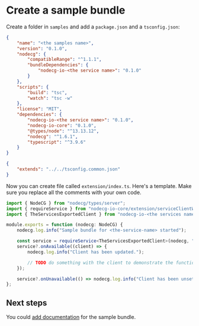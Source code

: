 # Create a sample bundle

Create a folder in `samples` and add a `package.json` and a `tsconfig.json`:

```json
{
    "name": "<the samples name>",
    "version": "0.1.0",
    "nodecg": {
        "compatibleRange": "^1.1.1",
        "bundleDependencies": {
            "nodecg-io-<the service name>": "0.1.0"
        }
    },
    "scripts": {
        "build": "tsc",
        "watch": "tsc -w"
    },
    "license": "MIT",
    "dependencies": {
        "nodecg-io-<the service name>": "0.1.0",
        "nodecg-io-core": "0.1.0",
        "@types/node": "^13.13.12",
        "nodecg": "^1.6.1",
        "typescript": "^3.9.6"
    }
}
```

```json
{
    "extends": "../../tsconfig.common.json"
}
```

Now you can create file called `extension/index.ts`. Here's a template. Make sure you replace all the comments with your own code.

```typescript
import { NodeCG } from "nodecg/types/server";
import { requireService } from "nodecg-io-core/extension/serviceClientWrapper";
import { TheServicesExportedClient } from "nodecg-io-<the services name>/extension";

module.exports = function (nodecg: NodeCG) {
    nodecg.log.info("Sample bundle for <the-service-name> started");

    const service = requireService<TheServicesExportedClient>(nodecg, "<the-service-name>");
    service?.onAvailable((client) => {
        nodecg.log.info("Client has been updated.");

        // TODO do something with the client to demonstrate the functionality.
    });

    service?.onUnavailable(() => nodecg.log.info("Client has been unset."));
};
```

## Next steps

You could [add documentation](create_sample.md) for the sample bundle.
